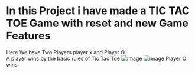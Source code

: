 # In this Project i have made a TIC TAC TOE Game with reset and new Game Features
Here We have Two Players player x and Player O  
A player wins  by the basic rules of Tic Tac Toe 
![image](https://github.com/user-attachments/assets/49b9a4f8-f2cd-4039-8500-d9a96ed3fed7)
![image](https://github.com/user-attachments/assets/e26a4e81-f7eb-4990-948f-c8563ccb5c68)
Player O wins
